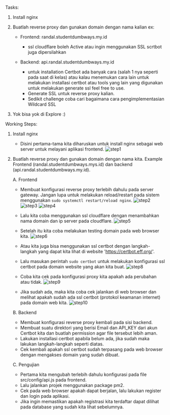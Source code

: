 Tasks:
1. Install nginx
2. Buatlah reverse proxy dan gunakan domain dengan nama kalian ex:
   - Frontend: randal.studentdumbways.my.id
      - ssl cloudflare boleh Active atau ingin menggunakan SSL scrtbot juga dipersilahkan

   - Backend: api.randal.studentdumbways.my.id
      - untuk installation Certbot ada banyak cara (salah 1 nya seperti pada saat di kelas) atau kalau menemukan cara lain untuk melakukan installasi certbot atau tools yang lain yang digunakan untuk melakukan generate ssl feel free to use.
      - Generate SSL untuk reverse proxy kalian.
      - Sedikit challenge coba cari bagaimana cara pengimplementasian Wildcard SSL

3. Yok bisa yok di Explore :)

Working Steps:
1. Install nginx
   - Disini pertama-tama kita diharuskan untuk install nginx sebagai web server untuk melayani aplikasi frontend.
     ![step1](https://github.com/user-attachments/assets/d5c8124f-173b-4eea-adff-597f1204921f)

2. Buatlah reverse proxy dan gunakan domain dengan nama kita. Example Frontend (randal.studentdumbways.mys.id) dan backend (api.randal.studentdumbways.my.id).
   
   A. Frontend
   - Membuat konfigurasi reverse proxy terlebih dahulu pada server gateway. Jangan lupa untuk melakukan reload/restart pada sistem menggunakan ``` sudo systemctl restart/reload nginx ```.
     ![step2](https://github.com/user-attachments/assets/660a6e99-3a61-4f1f-94a5-f4e824fb9385)
     ![step3](https://github.com/user-attachments/assets/7e826981-3cd1-4cf5-9833-429fc696d781)
     ![step4](https://github.com/user-attachments/assets/b0081999-a6ac-4658-8f38-5f832dd7215a)

   - Lalu kita coba menggunakan ssl cloudflare dengan menambahkan nama domain dan ip server pada cloudflare.
     ![step5](https://github.com/user-attachments/assets/fe863aa7-99f0-418e-9b0a-ec69bb53235f)

   - Setelah itu kita coba melakukan testing domain pada web browser kita.
     ![step6](https://github.com/user-attachments/assets/28a1b7c2-cd8a-4053-b91a-9c8ef574c26b)

   - Atau kita juga bisa menggunakan ssl certbot dengan langkah-langkah yang dapat kita lihat di website 'https://certbot.eff.org/'.
   - Lalu masukan perintah ``` sudo certbot ``` untuk melakukan konfigurasi ssl certbot pada domain website yang akan kita buat.
     ![step8](https://github.com/user-attachments/assets/7e703dde-7e32-40fe-a6a3-8b5209d143c2)

   - Coba kita cek pada konfigurasi proxy kita apakah ada perubahan atau tidak.
     ![step9](https://github.com/user-attachments/assets/b1acb599-7331-4f90-bd38-fac2596ae27d)

   - Jika sudah ada, maka kita coba cek jalankan di web browser dan melihat apakah sudah ada ssl certbot (protokol keamanan internet) pada domain web kita.
     ![step10](https://github.com/user-attachments/assets/7b3736ce-22c1-4ba5-880c-988192b46234)

   B. Backend
   - Membuat konfigurasi reverse proxy kembali pada sisi backend.
   - Membuat suatu direktori yang berisi Email dan API_KEY dari akun Certbot kita dan buatlah permission agar file tersebut lebih aman.
   - Lakukan installasi certbot apabila belum ada, jika sudah maka lakukan langkah-langkah seperti diatas.
   - Cek kembali apakah ssl certbot sudah terpasang pada web browser dengan mengakses domain yang sudah dibuat.

   C. Pengujian
   - Pertama kita mengubah terlebih dahulu konfigurasi pada file src/config/api.js pada frontend.
   - Lalu jalankan projek menggunakan package pm2.
   - Cek pada web browser apakah dapat berjalan, lalu lakukan register dan login pada aplikasi.
   - Jika ingin memastikan apakah registrasi kita terdaftar dapat dilihat pada database yang sudah kita lihat sebelumnya.

